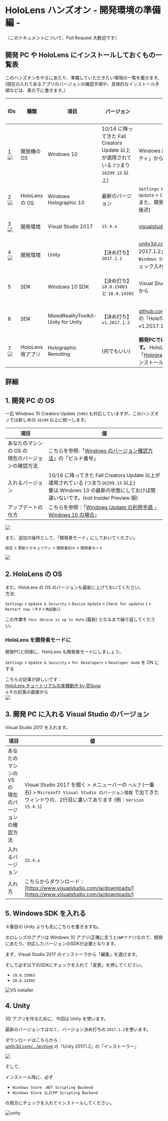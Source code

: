 # HoloLens ハンズオン - 開発環境の準備編 -

（このドキュメントについて、Pull Request 大歓迎です）

## 開発 PC や HoloLens にインストールしておくもの一覧表

このハンズオンをやるにあたり、準備していただきたい環境の一覧を載せます。    
(現在の入れてあるアプリのバージョンの確認手順や、具体的なインストール手順などは、表の下に書きます。)

IDs|種類|項目|バージョン|ダウンロード先|当日までのアクション
----|----|----|----|----|----
1<br>![](img/icon/win10.png)|開発機の OS|Windows 10|10/16 に降ってきた Fall Creators Update 以上が適用されている (つまり `16299.15` 以上)|Windows 設定アプリの「更新とセキュリティ」から|開発PCに要インストール
2<br>![](img/icon/win10.png)|HoloLens の OS|Windows Holographic 10|最新のバージョン|`Settings`  > `Update & Security` > `Device Update` > `Check for updates`<br>また、開発者モードに設定もする(方法は後述)|HoloLens に要インストール
3<br>![](img/icon/vs2017.png)|開発環境|Visual Studio 2017|`15.4.x`|[visualstudio.com/ja/downloads/](https://www.visualstudio.com/ja/downloads/)|開発PCに要インストール
4<br>![](img/icon/unity.png)|開発環境|Unity|【決め打ち】<br>`2017.1.2`|[unity3d.com/.../archive](https://unity3d.com/get-unity/download/archive) の「Unity 2017.1.2」のインストーラで<br>`Windows Store` 用コンポーネント2つをチェック入れた状態でインストール|開発PCに要インストール
5|SDK|Windows 10 SDK|【決め打ち】<br>`10.0.15063` と `10.0.14393` |Visual Studio のインストーラの「編集」から|開発PC(VS)に要インストール
6|SDK|MixedRealityToolkit-Unity for Unity|【決め打ち】<br>`v1.2017.1.2`|[github.com/Microsoft/.../Unitypackages](https://github.com/Microsoft/MixedRealityToolkit-Unity/tree/master/External/Unitypackages) の「HoloToolkit-Unity-v1.2017.1.2.unitypackage」|開発PCにダウンロードしておく
7<br>![](img/icon/holoremoting.png)|HoloLens 用アプリ|Holographic Remoting|(何でもいい)| **開発PCではなく、HoloLens に入れます。** HoloLens の Windows Store から「[Holographic Remoting](https://www.microsoft.com/ja-jp/store/p/holographic-remoting-player/9nblggh4sv40)」で検索してインストール| **HoloLens に** 要インストール

## 詳細

## 1. 開発 PC の OS

一応 Windows 10 Creators Update `15063` も対応していますが、このハンズオンでは新しめの `16299` 以上に統一します。    

項目|値
----|----
あなたのマシンの OS の<br>現在のバージョンの確認方法|こちらを参照:「[Windows のバージョン確認方法](https://www.microsoft.com/ja-jp/safety/protect/ver_win.aspx)」の「ビルド番号」
入れるバージョン|10/16 に降ってきた Fall Creators Update 以上が適用されている (つまり`16299.15` 以上)<br>要は Windows 10 の最新の状態にしておけば間違いないです。(not Insider Preview 版)
アップデートの仕方|こちらを参照：「[Windows Update の利用手順 - Windows 10 の場合](https://www.microsoft.com/ja-jp/safety/protect/musteps_win10.aspx)」

![](https://fud.community.services.support.microsoft.com/Fud/FileDownloadHandler.ashx?fid=05415d7b-0480-4f8d-be0f-eeb055c558cd)

また、追加の操作として、「開発者モード」にしておいてください。    

`設定` > `更新とセキュリティ` > `開発者向け` > `開発者モード`

![](img/devmode.PNG)

## 2. HoloLens の OS

また、HoloLens の OS のバージョンも最新に上げておいてください。       
方法:

`Settings`  > `Update & Security` > `Device Update` > `Check for updates` ( > `Restart now (今すぐ再起動)`)

この作業を `Your device is up to date` (最新) となるまで繰り返してください。

### HoloLens を開発者モードに

開発PCと同様に、HoloLens も開発者モードにしましょう。
   
`Settings` > `Update & Security` > `For Developers` > `Developer mode` を ON にする

こちらの記事が詳しいです：    
[HoloLens チュートリアルの実機動作 by @Suna ](https://qiita.com/Suna/items/194989d8fa1d9bc3cc97)     
↓その記事の画像から        
![](img/holoDevMode.png)     


## 3. 開発 PC に入れる Visual Studio のバージョン

Visual Studio 2017 を入れます。

項目|値
----|----
あなたのマシンの VS の<br>現在のバージョンの確認方法|Visual Studio 2017 を開く > メニューバーの `ヘルプ` (一番右) > `Microsoft Visual Studio のバージョン情報` で出てきたウィンドウの、2行目に書いてあります (例：`Version 15.4.1`)
入れるバージョン|`15.4.x`
入れ方|こちらからダウンロード：[https://www.visualstudio.com/ja/downloads/](https://www.visualstudio.com/ja/downloads/)

## 5. Windows SDK を入れる

４番目の Unity よりも先にこちらを書きますね。

ホロレンズのアプリは Windows 10 アプリ(正確に言うと`UWPアプリ`)なので、開発にあたり、対応したバージョンのSDKが必要となります。

まず、Visual Studio 2017 のインストーラから「編集」を選びます。

そして必ず以下のSDKにチェックを入れて「変更」を押してください。
- `10.0.15063`
- `10.0.14393`

![VS installer](img/vsinstaller.jpg)

## 4. Unity

3D アプリを作るために、今回は Unity を使います。

最新のバージョンではなく、バージョン決め打ちの `2017.1.2`を使います。

ダウンロードはこちらから：    
[unity3d.com/.../archive](https://unity3d.com/get-unity/download/archive) の「Unity 2017.1.2」の「インストーラー」

![](img/unityin.png)

そして、

インストール時に、必ず

* `Windows Store .NET Scripting Backend` 
* `Windows Store IL2CPP Scripting Backend` 

の両方にチェックを入れてインストールしてください。

![unity](img/unityinstall.png)

## 

